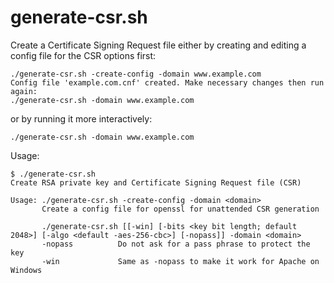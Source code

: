 generate-csr.sh
===============

Create a Certificate Signing Request file either by creating and editing a config
file for the CSR options first:

```
./generate-csr.sh -create-config -domain www.example.com
Config file 'example.com.cnf' created. Make necessary changes then run again:
./generate-csr.sh -domain www.example.com
```

or by running it more interactively:

```
./generate-csr.sh -domain www.example.com
```

Usage:

```
$ ./generate-csr.sh
Create RSA private key and Certificate Signing Request file (CSR)

Usage: ./generate-csr.sh -create-config -domain <domain>
       Create a config file for openssl for unattended CSR generation

       ./generate-csr.sh [[-win] [-bits <key bit length; default 2048>] [-algo <default -aes-256-cbc>] [-nopass]] -domain <domain>
       -nopass          Do not ask for a pass phrase to protect the key
       -win             Same as -nopass to make it work for Apache on Windows
```
